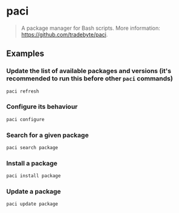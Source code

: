 # paci

> A package manager for Bash scripts. More information: <https://github.com/tradebyte/paci>.

## Examples

### Update the list of available packages and versions (it's recommended to run this before other `paci` commands)

```bash
paci refresh
```

### Configure its behaviour

```bash
paci configure
```

### Search for a given package

```bash
paci search package
```

### Install a package

```bash
paci install package
```

### Update a package

```bash
paci update package
```
